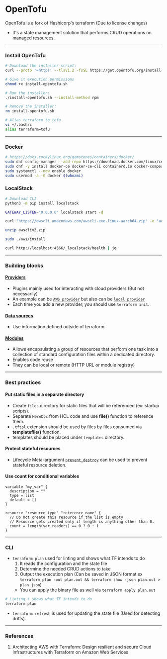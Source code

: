 # OpenTofu
OpenTofu is a fork of Hashicorp's terraform (Due to license changes)

- It's a state management solution that performs CRUD operations on managed resources.

---

### Install OpenTofu
```bash
# Download the installer script:
curl --proto '=https' --tlsv1.2 -fsSL https://get.opentofu.org/install-opentofu.sh -o install-opentofu.sh

# Give it execution permissions
chmod +x install-opentofu.sh

# Run the installer:
./install-opentofu.sh --install-method rpm

# Remove the installer:
rm install-opentofu.sh

# Alias terraform to tofu
vi ~/.bashrc
alias terraform=tofu
```

---

### Docker
```bash
# https://docs.rockylinux.org/gemstones/containers/docker/
sudo dnf config-manager --add-repo https://download.docker.com/linux/centos/docker-ce.repo
sudo dnf -y install docker-ce docker-ce-cli containerd.io docker-compose-plugin
sudo systemctl --now enable docker
sudo usermod -a -G docker $(whoami)
```

### LocalStack
```bash
# Download CLI
python3 -m pip install localstack

GATEWAY_LISTEN="0.0.0.0" localstack start -d

curl "https://awscli.amazonaws.com/awscli-exe-linux-aarch64.zip" -o "awscliv2.zip"

unzip awscliv2.zip

sudo ./aws/install

curl http://localhost:4566/_localstack/health | jq
```

---

### Building blocks

#### [Providers](https://developer.hashicorp.com/terraform/language/providers)
- Plugins mainly used for interacting with cloud providers (But not necessarily)
- An example can be [`AWS provider`](https://registry.terraform.io/providers/hashicorp/aws/latest/docs) but also can be [`local provider`](https://registry.terraform.io/providers/hashicorp/local/latest/docs)
- Each time you add a new provider, you should use `terraform init`.

#### [Data sources](https://developer.hashicorp.com/terraform/language/data-sources)
- Use information defined outside of terraform

#### [Modules](https://developer.hashicorp.com/terraform/language/modules)
- Allows encapsulating a group of resources that perform one task into a collection of standard configuration files within a dedicated directory.
- Enables code reuse
- They can be local or remote (HTTP URL or module registry)

---

### Best practices
#### Put static files in a separate directory
- Create `files` directory for static files that will be referenced (ex: startup scripts).
- Separate `HereDoc` from HCL code and use **file()** function to reference them.
- `.tftpl` extension should be used by files by files consumed via **templatefile()** function.
- templates should be placed under `templates` directory. 

#### Protect stateful resources
- Lifecycle Meta-argument [`prevent_destroy`](https://developer.hashicorp.com/terraform/language/meta-arguments/lifecycle#prevent_destroy) can be used to prevent stateful resource deletion.

#### Use count for conditional variables
```hcl
variable "my_var" {
  description = ""
  type = list
  default = []
}

resource "resource_type" "reference_name" {
  // Do not create this resource if the list is empty
  // Resource gets created only if length is anything other than 0.
  count = length(var.readers) == 0 ? 0 : 1
}
```

---

### CLI
- `terraform plan` used for linting and shows what TF intends to do
  1. It reads the configuration and the state file
  2. Determine the needed CRUD actions to take
  3. Output the execution plan (Can be saved in JSON format ex `terraform plan -out plan.out && terraform show -json plan.out > plan.json`)
  * You can apply the binary file as well via `terraform apply plan.out`
```bash
# Linting + shows what TF intends to do
terraform plan
```

- `terraform refresh` is used for updating the state file (Used for detecting drifts).

---

### References
1. Architecting AWS with Terraform: Design resilient and secure Cloud Infrastructures with Terraform on Amazon Web Services